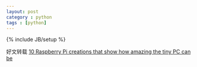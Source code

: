 ```yaml
---
layout: post
category : python
tags : [python]
---
```

{% include JB/setup %}

好文转载
[10 Raspberry Pi creations that show how amazing the tiny PC can be](http://arstechnica.com/information-technology/2012/12/10-raspberry-pi-creations-that-show-how-amazing-the-tiny-pc-can-be/ '10 Raspberry Pi creations that show how amazing the tiny PC can be')
